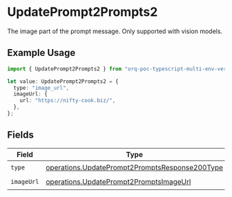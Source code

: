 # UpdatePrompt2Prompts2

The image part of the prompt message. Only supported with vision models.

## Example Usage

```typescript
import { UpdatePrompt2Prompts2 } from "orq-poc-typescript-multi-env-version/models/operations";

let value: UpdatePrompt2Prompts2 = {
  type: "image_url",
  imageUrl: {
    url: "https://nifty-cook.biz/",
  },
};
```

## Fields

| Field                                                                                                            | Type                                                                                                             | Required                                                                                                         | Description                                                                                                      |
| ---------------------------------------------------------------------------------------------------------------- | ---------------------------------------------------------------------------------------------------------------- | ---------------------------------------------------------------------------------------------------------------- | ---------------------------------------------------------------------------------------------------------------- |
| `type`                                                                                                           | [operations.UpdatePrompt2PromptsResponse200Type](../../models/operations/updateprompt2promptsresponse200type.md) | :heavy_check_mark:                                                                                               | N/A                                                                                                              |
| `imageUrl`                                                                                                       | [operations.UpdatePrompt2PromptsImageUrl](../../models/operations/updateprompt2promptsimageurl.md)               | :heavy_check_mark:                                                                                               | N/A                                                                                                              |